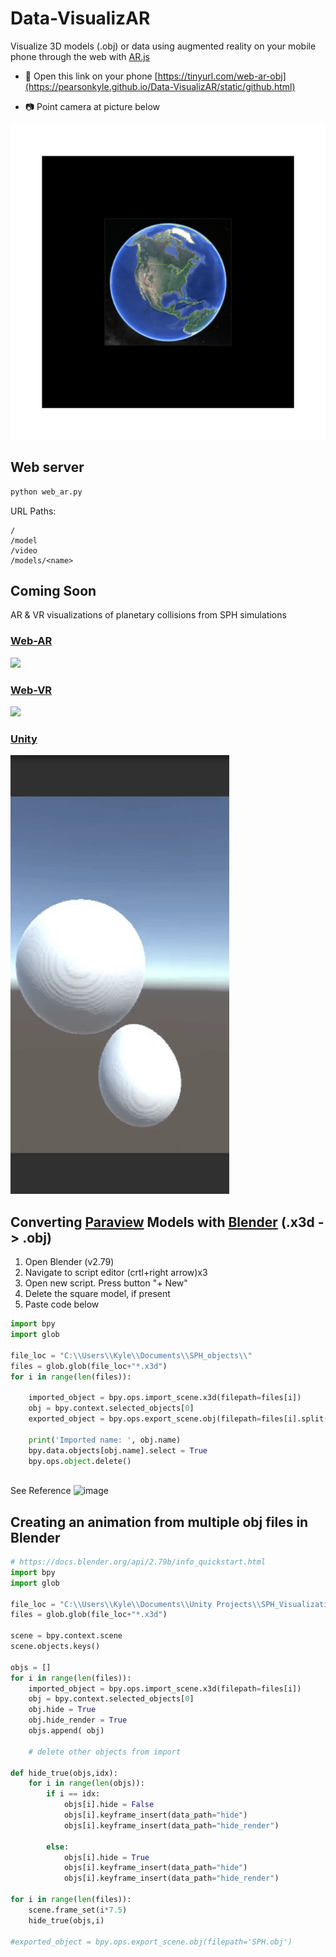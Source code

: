 # Data-VisualizAR
Visualize 3D models (.obj) or data using augmented reality on your mobile phone through the web with [AR.js](https://github.com/jeromeetienne/AR.js)

- :iphone: Open this link on your phone [https://tinyurl.com/web-ar-obj](https://pearsonkyle.github.io/Data-VisualizAR/static/github.html)

- :camera: Point camera at picture below 

![](static/patterns/pattern-earth.png)

## Web server
```python 
python web_ar.py
``` 

URL Paths: 
```
/
/model
/video
/models/<name>
```

## Coming Soon
AR & VR visualizations of planetary collisions from SPH simulations 

### [Web-AR](https://github.com/jeromeetienne/AR.js)

![](static/videos/sph_visualization.gif)

### [Web-VR](https://aframe.io/)
![](static/videos/sph_web_vr.gif)

### [Unity](https://unity.com/)
![](static/videos/unity_sph.gif)

## Converting [Paraview](https://www.paraview.org/) Models with [Blender](https://www.blender.org/) (.x3d -> .obj)

1. Open Blender (v2.79)
2. Navigate to script editor (crtl+right arrow)x3
3. Open new script. Press button "+ New"
4. Delete the square model, if present
5. Paste code below 
```python
import bpy
import glob 

file_loc = "C:\\Users\\Kyle\\Documents\\SPH_objects\\"
files = glob.glob(file_loc+"*.x3d")
for i in range(len(files)):

    imported_object = bpy.ops.import_scene.x3d(filepath=files[i])
    obj = bpy.context.selected_objects[0]
    exported_object = bpy.ops.export_scene.obj(filepath=files[i].split('.x3d')[0]+'.obj')

    print('Imported name: ', obj.name)
    bpy.data.objects[obj.name].select = True   
    bpy.ops.object.delete()
    
```
See Reference ![image](static/videos/blender_reference.png)

## Creating an animation from multiple obj files in Blender 
```python
# https://docs.blender.org/api/2.79b/info_quickstart.html
import bpy
import glob 

file_loc = "C:\\Users\\Kyle\\Documents\\Unity Projects\\SPH_Visualization\\Assets\\Python\\Data-VisualizAR\\static\\models\\"
files = glob.glob(file_loc+"*.x3d")

scene = bpy.context.scene
scene.objects.keys()

objs = [] 
for i in range(len(files)):
    imported_object = bpy.ops.import_scene.x3d(filepath=files[i])
    obj = bpy.context.selected_objects[0]
    obj.hide = True
    obj.hide_render = True
    objs.append( obj)

    # delete other objects from import 

def hide_true(objs,idx):
    for i in range(len(objs)):
        if i == idx:
            objs[i].hide = False
            objs[i].keyframe_insert(data_path="hide")
            objs[i].keyframe_insert(data_path="hide_render")

        else:
            objs[i].hide = True
            objs[i].keyframe_insert(data_path="hide")
            objs[i].keyframe_insert(data_path="hide_render")

for i in range(len(files)):
    scene.frame_set(i*7.5)    
    hide_true(objs,i)

#exported_object = bpy.ops.export_scene.obj(filepath='SPH.obj')
```